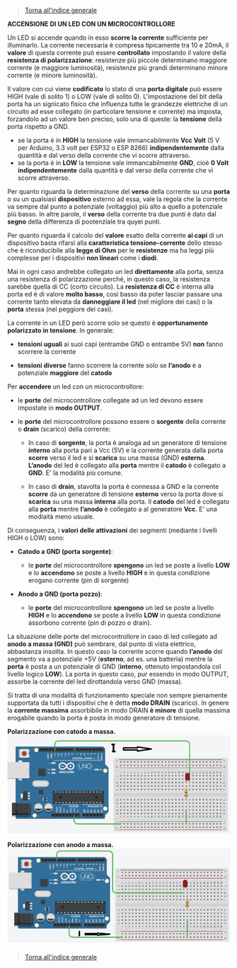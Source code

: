 


>[Torna all'indice generale](index.md)

**ACCENSIONE DI UN LED CON UN MICROCONTROLLORE**

Un LED si accende quando in esso **scorre la corrente** sufficiente per illuminarlo. La corrente necessaria è compresa tipicamente tra 10 e 20mA, il **valore** di questa corrente può essere **controllato** impostando il valore della **resistenza di polarizzazione**: resistenze più piccole determinano maggiore corrente (e maggiore luminosità), resistenze più grandi determinano minore corrente (e minore luminosità).

Il valore con cui viene **codificato** lo stato di una **porta digitale** può essere HIGH (vale di solito 1) o LOW (vale di solito 0). L'impostazione del bit della porta ha un signicato fisico che influenza tutte le grandezze elettriche di un circuito ad esse collegato (in particolare tensione e corrente) ma imposta, forzandolo ad un valore ben preciso, solo una di queste: la **tensione** della porta rispetto a GND.
- se la porta è in **HIGH** la tensione vale immancabilmente **Vcc Volt** (5 V per Arduino, 3.3 volt per ESP32 o ESP 8266) **indipendentemente** dalla quantità e dal verso della corrente che vi scorre attraverso.
- se la porta è in **LOW** la tensione vale immancabilmente **GND**, cioè **0 Volt** **indipendentemente** dalla quantità e dal verso della corrente che vi scorre attraverso.

Per quanto riguarda la determinazione del **verso** della corrente su una **porta** o su un qualsiasi **dispositivo** esterno ad essa, vale la regola che la corrente va sempre dal punto a potenziale (voltaggio) più alto a quello a potenziale più basso. In altre parole, il **verso** della corrente tra due punti è dato dal **segno** della differenza di pootenziale tra quyei punti. 

Per quanto riguarda il calcolo del **valore** esatto della corrente **ai capi** di un dispositivo basta rifarsi alla **caratteristica tensione-corrente** dello stesso che è riconducibile alla **legge di Ohm** per le **resistenze** ma ha leggi più complesse per i dispositivi **non lineari** come i **diodi**.

Mai in ogni caso andrebbe collegato un led **direttamente** alla porta, senza una resistenza di polarizzazione perché, in questo caso, la resistenza sarebbe quella di CC (corto circuito). La **resistenza di CC** è interna alla porta ed è di valore **molto basso**, così basso da poter lasciar passare una corrente tanto elevata da **danneggiare il led** (nel migliore dei casi) o la **porta** stessa (nel peggiore dei casi).

La corrente in un LED però scorre solo se questo è **opportunamente polarizzato in tensione**. In generale:

- **tensioni uguali** ai suoi capi (entrambe GND o entrambe 5V) **non** fanno scorrere la corrente

- **tensioni diverse** fanno scorrere la corrente solo se **l’anodo** è a potenziale **maggiore** del **catodo**

Per **accendere** un led con un microcontrollore:

- le **porte** del microcontrollore collegate ad un led devono essere impostate in **modo OUTPUT**.

- le **porte** del microcontrollore possono essere o **sorgente** della corrente o **drain** (scarico) della corrente:

    - In caso di **sorgente**, la porta è analoga ad un generatore di tensione **interno** alla porta pari a Vcc (5V) e la corrente generata dalla porta **scorre** verso il led e si **scarica** su una massa (GND) **esterna**. **L’anodo** del led è collegato alla **porta** mentre il **catodo** è collegato a **GND**. E' la modalità più comune.

    - In caso di **drain**, stavolta la porta è connessa a GND e la corrente **scorre** da un generatore di tensione **esterno** verso la porta dove si **scarica** su una massa **interna** alla porta. Il **catodo** del led è collegato alla **porta** mentre **l’anodo** è collegato a al generatore **Vcc**. E' una modlaità meno usuale.

Di conseguenza, i **valori delle attivazioni** dei segmenti (mediante i livelli HIGH o LOW) sono:

- **Catodo a GND (porta sorgente)**:

    - le **porte** del microcontrollore **spengono** un led se poste a livello **LOW** e lo **accendono** se poste a livello **HIGH** e in questa condizione erogano corrente (pin di sorgente)

- **Anodo a GND (porta pozzo)**:

    - le **porte** del microcontrollore **spengono** un led se poste a livello **HIGH** e lo **accendono** se poste a livello **LOW** in questa condizione assorbono corrente (pin di pozzo o drain).

La situazione delle porte del microcontrollore in caso di led collegato ad **anodo a massa (GND)** può sembrare, dal punto di vista elettrico, abbastanza insolita. In questo caso la corrente scorre quando **l’anodo** del segmento va a potenziale +5V (**esterno**, ad es. una batteria) mentre la **porta** è posta a un potenziale di GND (**interno**, ottenuto impostandola col livello logico **LOW**). La porta in questo caso, pur essendo in modo OUTPUT, assorbe la corrente del led dirottandola verso GND (massa). 

Si tratta di una modalità di funzionamento speciale non sempre pienamente supportata da tutti i dispositivi che è detta **modo DRAIN** (scarico). 
In genere la **corrente massima** assorbibile in modo DRAIN **è minore** di quella massima erogabile quando la porta è posta in modo generatore di tensione.

**Polarizzazione con catodo a massa.**
![Pulsanti](led1bis.png)

**Polarizzazione con anodo a massa.**
![Pulsanti](led2bis.png)

>[Torna all'indice generale](index.md)
<!--stackedit_data:
eyJoaXN0b3J5IjpbMTM3NzYzOTU4NF19
-->
